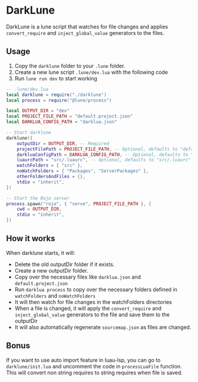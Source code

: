 # DarkLune

DarkLune is a lune script that watches for file changes and applies `convert_require` and `inject_global_value` generators to the files.

## Usage

1. Copy the `darklune` folder to your `.lune` folder.
2. Create a new lune script `.lune/dev.lua` with the following code
3. Run `lune run dev` to start working

```lua
-- .lune/dev.lua
local darklune = require("./darklune")
local process = require("@lune/process")

local OUTPUT_DIR = "dev"
local PROJECT_FILE_PATH = "default.project.json"
local DARKLUA_CONFIG_PATH = "darklua.json"

-- Start darklune
darklune({
    outputDir = OUTPUT_DIR, -- Required
    projectFilePath = PROJECT_FILE_PATH, -- Optional, defaults to "default.project.json"
    darkluaConfigPath = DARKLUA_CONFIG_PATH, -- Optional, defaults to "darklua.json"
    luaurcPath = "src/.luaurc", -- Optional, defaults to "src/.luaurc"
    watchFolders = { "src" },
    noWatchFolders = { "Packages", "ServerPackages" },
    otherFoldersAndFiles = {},
    stdio = "inherit",
})

-- Start the Rojo server
process.spawn("rojo", { "serve", PROJECT_FILE_PATH }, {
    cwd = OUTPUT_DIR,
    stdio = "inherit",
})
```

## How it works

When darklune starts, it will:

- Delete the old outputDir folder if it exists.
- Create a new outputDir folder.
- Copy over the necessary files like `darklua.json` and `default.project.json`
- Run `darklua process` to copy over the necessary folders defined in `watchFolders` and `noWatchFolders`
- It will then watch for file changes in the watchFolders directories
- When a file is changed, it will apply the `convert_require` and `inject_global_value` generators to the file and save them to the outputDir
- It will also automatically regenerate `sourcemap.json` as files are changed.

## Bonus

If you want to use auto import feature in luau-lsp, you can go to `darklune/init.lua` and uncomment the code in `processLuaFile` function.
This will convert non string requires to string requires when file is saved.
